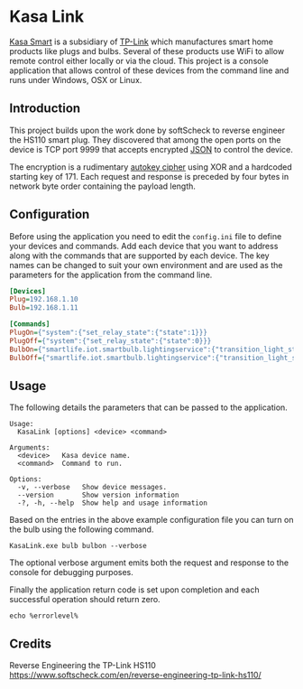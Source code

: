  # Kasa Link
[Kasa Smart](https://www.kasasmart.com/) is a subsidiary of [TP-Link](https://www.tp-link.com/) which manufactures smart home products like plugs and bulbs.  Several of these products use WiFi to allow remote control either locally or via the cloud.  This project is a console application that allows control of these devices from the command line and runs under Windows, OSX or Linux.

## Introduction

This project builds upon the work done by softScheck to reverse engineer the HS110 smart plug.  They discovered that among the open ports on the device is TCP port 9999 that accepts encrypted [JSON](https://en.wikipedia.org/wiki/JSON) to control the device.

The encryption is a rudimentary [autokey cipher](https://en.wikipedia.org/wiki/Autokey_cipher) using XOR and a hardcoded starting key of 171.  Each request and response is preceded by four bytes in network byte order containing the payload length.

## Configuration
Before using the application you need to edit the `config.ini` file to define your devices and commands.  Add each device that you want to address along with the commands that are supported by each device. The key names can be changed to suit your own environment and are used as the parameters for the application from the command line.

```INI
[Devices]
Plug=192.168.1.10
Bulb=192.168.1.11

[Commands]
PlugOn={"system":{"set_relay_state":{"state":1}}}
PlugOff={"system":{"set_relay_state":{"state":0}}}
BulbOn={"smartlife.iot.smartbulb.lightingservice":{"transition_light_state":{"on_off":1}}}
BulbOff={"smartlife.iot.smartbulb.lightingservice":{"transition_light_state":{"on_off":0}}}
```

## Usage
The following details the parameters that can be passed to the application.

```
Usage:
  KasaLink [options] <device> <command>

Arguments:
  <device>   Kasa device name.
  <command>  Command to run.

Options:
  -v, --verbose   Show device messages.
  --version       Show version information
  -?, -h, --help  Show help and usage information
```

Based on the entries in the above example configuration file you can turn on the bulb using the following command.

`KasaLink.exe bulb bulbon --verbose`

The optional verbose argument emits both the request and response to the console for debugging purposes.

Finally the application return code is set upon completion and each successful operation should return zero.

`echo %errorlevel%`

## Credits

Reverse Engineering the TP-Link HS110
https://www.softscheck.com/en/reverse-engineering-tp-link-hs110/